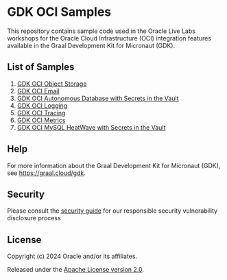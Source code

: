 # GDK OCI Samples

This repository contains sample code used in the Oracle Live Labs workshops for the Oracle Cloud Infrastructure (OCI) integration features available in the Graal Development Kit for Micronaut (GDK).

## List of Samples

1. [GDK OCI Object Storage](./gdk-oci-object-store-mvn/)
2. [GDK OCI Email](./gdk-oci-email-mvn/)
3. [GDK OCI Autonomous Database with Secrets in the Vault](./gdk-oci-adb-mvn/)
4. [GDK OCI Logging](./gdk-oci-logging-mvn/)
5. [GDK OCI Tracing](./gdk-oci-tracing-mvn/)
6. [GDK OCI Metrics](./gdk-oci-metrics-mvn/)
7. [GDK OCI MySQL HeatWave with Secrets in the Vault](./gdk-oci-mysql-mvn/)

## Help

For more information about the Graal Development Kit for Micronaut (GDK), see https://graal.cloud/gdk.

## Security

Please consult the [security guide](./SECURITY.md) for our responsible security vulnerability disclosure process

## License

Copyright (c) 2024 Oracle and/or its affiliates.

Released under the [Apache License version 2.0](LICENSE.txt).
